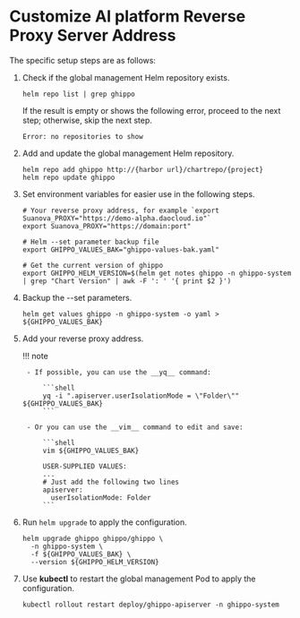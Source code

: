# Customize AI platform Reverse Proxy Server Address

The specific setup steps are as follows:

1. Check if the global management Helm repository exists.

    ```shell
    helm repo list | grep ghippo
    ```

    If the result is empty or shows the following error, proceed to the next step;
    otherwise, skip the next step.

    ```none
    Error: no repositories to show
    ```

2. Add and update the global management Helm repository.

    ```shell
    helm repo add ghippo http://{harbor url}/chartrepo/{project}
    helm repo update ghippo
    ```

3. Set environment variables for easier use in the following steps.

    ```shell
    # Your reverse proxy address, for example `export Suanova_PROXY="https://demo-alpha.daocloud.io"` 
    export Suanova_PROXY="https://domain:port"

    # Helm --set parameter backup file
    export GHIPPO_VALUES_BAK="ghippo-values-bak.yaml"

    # Get the current version of ghippo
    export GHIPPO_HELM_VERSION=$(helm get notes ghippo -n ghippo-system | grep "Chart Version" | awk -F ': ' '{ print $2 }')
    ```

4. Backup the --set parameters.

    ```shell
    helm get values ghippo -n ghippo-system -o yaml > ${GHIPPO_VALUES_BAK}
    ```

5. Add your reverse proxy address.

    !!! note

        - If possible, you can use the __yq__ command:

            ```shell
            yq -i ".apiserver.userIsolationMode = \"Folder\"" ${GHIPPO_VALUES_BAK}
            ```

        - Or you can use the __vim__ command to edit and save:

            ```shell
            vim ${GHIPPO_VALUES_BAK}

            USER-SUPPLIED VALUES:
            ...
            # Just add the following two lines
            apiserver:
              userIsolationMode: Folder
            ```

6. Run `helm upgrade` to apply the configuration.

    ```shell
    helm upgrade ghippo ghippo/ghippo \
      -n ghippo-system \
      -f ${GHIPPO_VALUES_BAK} \
      --version ${GHIPPO_HELM_VERSION}
    ```

7. Use __kubectl__ to restart the global management Pod to apply the configuration.

    ```shell
    kubectl rollout restart deploy/ghippo-apiserver -n ghippo-system
    ```
